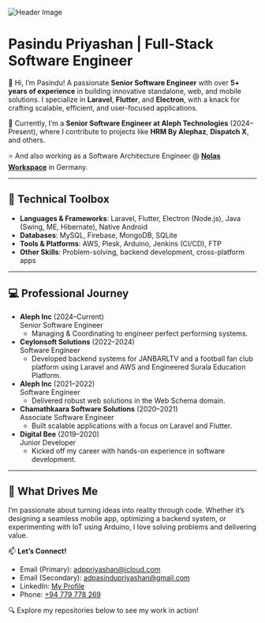 ![Header Image](https://aries.lk/public/assets/images/git-header.png)

# Pasindu Priyashan | Full-Stack Software Engineer

👋 Hi, I’m Pasindu! A passionate **Senior Software Engineer** with over **5+ years of experience** in building innovative standalone, web, and mobile solutions. I specialize in **Laravel**, **Flutter**, and **Electron**, with a knack for crafting scalable, efficient, and user-focused applications.

💼 Currently, I’m a **Senior Software Engineer at Aleph Technologies** (2024–Present), where I contribute to projects like **HRM By Alephaz**, **Dispatch X**, and others.

⭐ And also working as a Software Architecture Engineer @ [**Nolas Workspace**](https://bewerbung.nolasworkspace.com/en) in Germany.

---

## 🔧 Technical Toolbox
- **Languages & Frameworks**: Laravel, Flutter, Electron (Node.js), Java (Swing, ME, Hibernate), Native Android
- **Databases**: MySQL, Firebase, MongoDB, SQLite
- **Tools & Platforms**: AWS, Plesk, Arduino, Jenkins (CI/CD), FTP
- **Other Skills**: Problem-solving, backend development, cross-platform apps

---

## 💻 Professional Journey
- **Aleph Inc** (2024–Current)  
  Senior Software Engineer  
  - Managing & Coordinating to engineer perfect performing systems.
- **Ceylonsoft Solutions** (2022–2024)  
  Software Engineer  
  - Developed backend systems for JANBARLTV and a football fan club platform using Laravel and AWS and Engineered Surala Education Platform.
- **Aleph Inc** (2021–2022)  
  Software Engineer  
  - Delivered robust web solutions in the Web Schema domain.
- **Chamathkaara Software Solutions** (2020–2021)  
  Associate Software Engineer  
  - Built scalable applications with a focus on Laravel and Flutter.
- **Digital Bee** (2019–2020)  
  Junior Developer  
  - Kicked off my career with hands-on experience in software development.

---

## 🌟 What Drives Me
I’m passionate about turning ideas into reality through code. Whether it’s designing a seamless mobile app, optimizing a backend system, or experimenting with IoT using Arduino, I love solving problems and delivering value.

📫 **Let’s Connect!**  
- Email (Primary): [adppriyashan@icloud.com](mailto:adppriyashan@icloud.com)
- Email (Secondary): [adpasindupriyashan@gmail.com](mailto:adpasindupriyashan@gmail.com)  
- LinkedIn: [My Profile](https://linkedin.com/in/pasindu-priyashan-087b61110)  
- Phone: [+94 779 778 269  ](tel:+94779778269)

🔍 Explore my repositories below to see my work in action!
